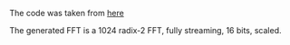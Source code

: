 The code was taken from [here](https://www.spiral.net/hardware/dftgen.html)

The generated FFT is a 1024 radix-2 FFT, fully streaming, 16 bits, scaled.
